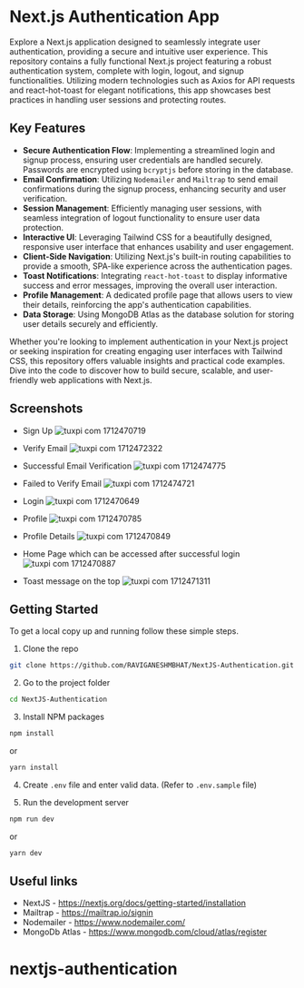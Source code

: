 # Next.js Authentication App

Explore a Next.js application designed to seamlessly integrate user authentication, providing a secure and intuitive user experience. This repository contains a fully functional Next.js project featuring a robust authentication system, complete with login, logout, and signup functionalities. Utilizing modern technologies such as Axios for API requests and react-hot-toast for elegant notifications, this app showcases best practices in handling user sessions and protecting routes.

## Key Features

- **Secure Authentication Flow**: Implementing a streamlined login and signup process, ensuring user credentials are handled securely. Passwords are encrypted using `bcryptjs` before storing in the database.
- **Email Confirmation**: Utilizing `Nodemailer` and `Mailtrap` to send email confirmations during the signup process, enhancing security and user verification.
- **Session Management**: Efficiently managing user sessions, with seamless integration of logout functionality to ensure user data protection.
- **Interactive UI**: Leveraging Tailwind CSS for a beautifully designed, responsive user interface that enhances usability and user engagement.
- **Client-Side Navigation**: Utilizing Next.js's built-in routing capabilities to provide a smooth, SPA-like experience across the authentication pages.
- **Toast Notifications**: Integrating `react-hot-toast` to display informative success and error messages, improving the overall user interaction.
- **Profile Management**: A dedicated profile page that allows users to view their details, reinforcing the app's authentication capabilities.
- **Data Storage**: Using MongoDB Atlas as the database solution for storing user details securely and efficiently.

Whether you're looking to implement authentication in your Next.js project or seeking inspiration for creating engaging user interfaces with Tailwind CSS, this repository offers valuable insights and practical code examples. Dive into the code to discover how to build secure, scalable, and user-friendly web applications with Next.js.

## Screenshots
- Sign Up
  ![tuxpi com 1712470719](https://github.com/RAVIGANESHMBHAT/NextJS-Authentication/assets/41186067/75e42e47-e09f-4178-9830-6f51dd757839)

- Verify Email
  ![tuxpi com 1712472322](https://github.com/RAVIGANESHMBHAT/NextJS-Authentication/assets/41186067/4d8c5b0b-d904-4d69-ad78-77dc39db1b48)

- Successful Email Verification
![tuxpi com 1712474775](https://github.com/RAVIGANESHMBHAT/NextJS-Authentication/assets/41186067/230897ea-56a3-4564-a642-0fde4d355fe8)

- Failed to Verify Email
 ![tuxpi com 1712474721](https://github.com/RAVIGANESHMBHAT/NextJS-Authentication/assets/41186067/77edc349-b923-4f88-988f-f6ad51190296)

- Login
  ![tuxpi com 1712470649](https://github.com/RAVIGANESHMBHAT/NextJS-Authentication/assets/41186067/8de32408-99f8-4a2c-8847-50fef069897e)

- Profile
  ![tuxpi com 1712470785](https://github.com/RAVIGANESHMBHAT/NextJS-Authentication/assets/41186067/e1475e48-f55f-44e4-b141-8a745ae43845)

- Profile Details
  ![tuxpi com 1712470849](https://github.com/RAVIGANESHMBHAT/NextJS-Authentication/assets/41186067/0b0cb8e3-e77e-41e9-81bf-71c51ceca81f)

- Home Page which can be accessed after successful login
  ![tuxpi com 1712470887](https://github.com/RAVIGANESHMBHAT/NextJS-Authentication/assets/41186067/4d61665f-b48b-4a9e-9009-90a8d449923d)

- Toast message on the top
![tuxpi com 1712471311](https://github.com/RAVIGANESHMBHAT/NextJS-Authentication/assets/41186067/dd70a8ef-e7ef-405b-89ba-4107d0b9e7a7)

## Getting Started

To get a local copy up and running follow these simple steps.
1. Clone the repo
```bash
git clone https://github.com/RAVIGANESHMBHAT/NextJS-Authentication.git
```

2. Go to the project folder
```bash
cd NextJS-Authentication
```

3. Install NPM packages
```bash
npm install
```
or
```bash
yarn install
```

4. Create `.env` file and enter valid data. (Refer to `.env.sample` file)

5. Run the development server
```bash
npm run dev
```
or
```bash
yarn dev
```

## Useful links
- NextJS - https://nextjs.org/docs/getting-started/installation
- Mailtrap - https://mailtrap.io/signin
- Nodemailer - https://www.nodemailer.com/
- MongoDb Atlas - https://www.mongodb.com/cloud/atlas/register
# nextjs-authentication
